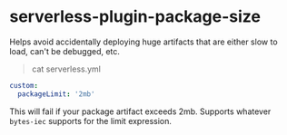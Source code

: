 # serverless-plugin-package-size

Helps avoid accidentally deploying huge artifacts that are either slow to load, can't be debugged, etc.

> cat serverless.yml

```yml
custom:
  packageLimit: '2mb'
```

This will fail if your package artifact exceeds 2mb. Supports whatever `bytes-iec` supports for the limit expression.